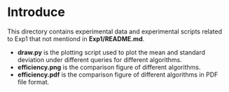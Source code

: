 # Introduce
This directory contains experimental data and experimental scripts related to Exp1 that not mentiond in **Exp1/README.md**.

- **draw.py** is the plotting script used to plot the mean and standard deviation under different queries for different algorithms.
- **efficiency.png** is the comparison figure of different algorithms.
- **efficiency.pdf** is the comparison figure of different algorithms in PDF file format.